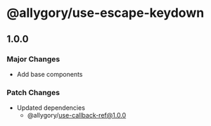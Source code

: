 # @allygory/use-escape-keydown

## 1.0.0

### Major Changes

- Add base components

### Patch Changes

- Updated dependencies
  - @allygory/use-callback-ref@1.0.0
